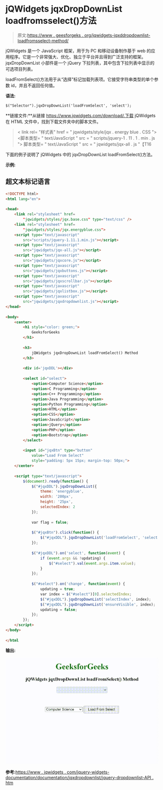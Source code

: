 # jQWidgets jqxDropDownList loadfromsselect()方法

> 原文:[https://www . geesforgeks . org/jqwidgets-jqxddropdownlist-loadfromsselect-method/](https://www.geeksforgeeks.org/jqwidgets-jqxdropdownlist-loadfromselect-method/)

jQWidgets 是一个 JavaScript 框架，用于为 PC 和移动设备制作基于 web 的应用程序。它是一个非常强大、优化、独立于平台并且得到广泛支持的框架。jqxDropDownList 小部件是一个 jQuery 下拉列表，其中包含下拉列表中显示的可选项目列表。

loadFromSelect()方法用于从“选择”标记加载列表项。它接受字符串类型的单个参数 id，并且不返回任何值。

**语法:**

```html
$("Selector").jqxDropDownList('loadFromSelect', 'select');
```

**链接文件:**从链接 https://www.jqwidgets.com/download/.下载 jQWidgets 在 HTML 文件中，找到下载文件夹中的脚本文件。

> <link rel="”stylesheet”" href="”jqwidgets/styles/jqx.base.css”" type="”text/css”">
> < link rel= "样式表" href = " jqwidgets/style/jqx . energy blue . CSS ">
> <脚本类型= " text/JavaScript " src = " scripts/jquery-1 . 11 . 1 . min . js "></脚本>
> 脚本类型= " text/JavaScript " src = " jqwidgets/jqx-all . js "【T16

下面的例子说明了 jQWidgets 中的 jqxDropDownList loadFromSelect()方法。

**示例:**

## 超文本标记语言

```html
<!DOCTYPE html>
<html lang="en">

<head>
    <link rel="stylesheet" href=
        "jqwidgets/styles/jqx.base.css" type="text/css" />
    <link rel="stylesheet" href=
        "jqwidgets/styles/jqx.energyblue.css">
    <script type="text/javascript" 
        src="scripts/jquery-1.11.1.min.js"></script>
    <script type="text/javascript" 
        src="jqwidgets/jqx-all.js"></script>
    <script type="text/javascript" 
        src="jqwidgets/jqxcore.js"></script>
    <script type="text/javascript" 
        src="jqwidgets/jqxbuttons.js"></script>
    <script type="text/javascript" 
        src="jqwidgets/jqxscrollbar.js"></script>
    <script type="text/javascript" 
        src="jqwidgets/jqxlistbox.js"></script>
    <script type="text/javascript" 
        src="jqwidgets/jqxdropdownlist.js"></script>
</head>

<body>
    <center>
        <h1 style="color: green;">
            GeeksforGeeks
        </h1>

        <h3>
            jQWidgets jqxDropDownList loadFromSelect() Method
        </h3>

        <div id='jqxDDL'></div>

        <select id="select">
            <option>Computer Science</option>
            <option>C Programming</option>
            <option>C++ Programming</option>
            <option>Java Programming</option>
            <option>Python Programming</option>
            <option>HTML</option>
            <option>CSS</option>
            <option>JavaScript</option>
            <option>jQuery</option>
            <option>PHP</option>
            <option>Bootstrap</option>
        </select>

        <input id="jqxBtn" type="button" 
            value="Load From Select" 
            style="padding: 5px 15px; margin-top: 50px;">
    </center>

    <script type="text/javascript">
        $(document).ready(function() {
            $("#jqxDDL").jqxDropDownList({
                theme: 'energyblue',
                width: '200px',
                height: '25px',
                selectedIndex: 2
            });

            var flag = false;

            $("#jqxBtn").click(function() {
                $("#jqxDDL").jqxDropDownList('loadFromSelect', 'select');
            });

            $("#jqxDDL").on('select', function(event) {
                if (event.args && !updating) {
                    $("#select").val(event.args.item.value);
                }
            });

            $("#select").on('change', function(event) {
                updating = true;
                var index = $("#select")[0].selectedIndex;
                $("#jqxDDL").jqxDropDownList('selectIndex', index);
                $("#jqxDDL").jqxDropDownList('ensureVisible', index);
                updating = false;
            });
        });
    </script>
</body>

</html
```

**输出:**

![](img/233839addfc975b5d14ab3419b9a6b73.png)

**参考:**[https://www . jqwidgets . com/jquery-widgets-documentation/documentation/jqxdropdownlist/jquery-dropdownlist-API . htm](https://www.jqwidgets.com/jquery-widgets-documentation/documentation/jqxdropdownlist/jquery-dropdownlist-api.htm)